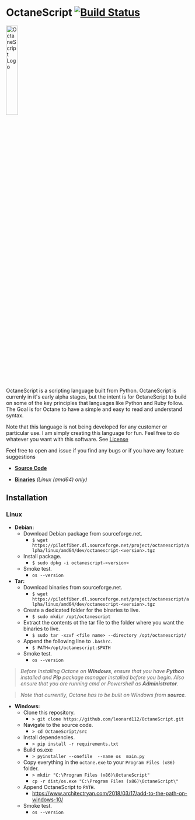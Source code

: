 # OctaneScript [![Build Status](https://travis-ci.com/leonard112/octane.svg?branch=main)](https://travis-ci.com/leonard112/octanescript)

<img src="https://github.com/leonard112/octane/blob/main/images/octanescript-logo.svg" alt="OctaneScript Logo" width=25%></img>

OctaneScript is a scripting language built from Python. OctaneScript is currenly in it's early alpha stages, but the intent is for OctaneScript to build on some of the key principles that languages like Python and Ruby follow. The Goal is for Octane to have a simple and easy to read and understand syntax. 

Note that this language is not being developed for any customer or particular use. I am simply creating this language for fun. Feel free to do whatever you want with this software. See [License](LICENSE)

Feel free to open and issue if you find any bugs or if you have any feature suggestions

* __[Source Code](https://github.com/leonard112/OctaneScript)__

* __[Binaries](https://sourceforge.net/projects/octanescript/files/alpha/linux/amd64/dev)__ _(Linux (amd64) only)_
  
## Installation

### Linux
* __Debian:__
  * Download Debian package from sourceforge.net.
    * `$ wget https://pilotfiber.dl.sourceforge.net/project/octanescript/alpha/linux/amd64/dev/octanescript-<version>.tgz`
  * Install package.
    * `$ sudo dpkg -i octanescript-<version>`
  * Smoke test.
    * `os --version`
* __Tar:__
  * Download binaries from sourceforge.net.
    * `$ wget https://pilotfiber.dl.sourceforge.net/project/octanescript/alpha/linux/amd64/dev/octanescript-<version>.tgz`
  * Create a dedicated folder for the binaries to live.
    * `$ sudo mkdir /opt/octanescript`
  * Extract the contents ot the tar file to the folder where you want the binaries to live.
    * `$ sudo tar -xzvf <file name> --directory /opt/octanescript/`
  * Append the following line to `.bashrc`.
    * `$ PATH=/opt/octanescript:$PATH`
  * Smoke test.
    * `os --version`

> _Before Installing Octane on __Windows__, ensure that you have __Python__ installed and __Pip__ package manager installed before you begin. Also ensure that you are running cmd or Powershell as __Administrator__._

> _Note that currently, Octane has to be built on Windows from __source__._

* __Windows:__
  * Clone this repository.
    * `> git clone https://github.com/leonard112/OctaneScript.git`
  * Navigate to the source code.
    * `> cd OctaneScript/src`
  * Install dependencies.
    * `> pip install -r requirements.txt`
  * Build os.exe
    * `> pyinstaller --onefile  --name os  main.py`
  * Copy everything in the `octane.exe` to your `Program Files (x86)` folder.
    * `> mkdir "C:\Program Files (x86)\OctaneScript"`
    * `cp -r dist/os.exe "C:\Program Files (x86)\OctaneScript\"`
  * Append OctaneScript to `PATH`.
    * https://www.architectryan.com/2018/03/17/add-to-the-path-on-windows-10/
  * Smoke test.
    * `os --version`
